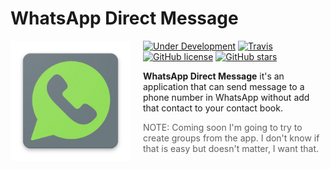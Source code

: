 # WhatsApp Direct Message

<img src="src/WhatsappDM/WhatsappDM.Android/Resources/drawable/icon.png" align="left" width="192px" height="192px"/>
<img align="left" width="0" height="192px" hspace="10"/>

[![Under Development](https://img.shields.io/badge/under-development-orange.svg)](https://github.com/cvivieca/WhatsappDirectMessage) [![Travis](https://img.shields.io/travis/cezaraugusto/github-template-guidelines.svg)](https://github.com/cvivieca/WhatsappDirectMessage) [![GitHub license](https://img.shields.io/github/license/cvivieca/WhatsappDirectMessage.svg)](https://github.com/cvivieca/WhatsappDirectMessage/blob/master/LICENSE) [![GitHub stars](https://img.shields.io/github/stars/cvivieca/WhatsappDirectMessage.svg)](https://github.com/cvivieca/WhatsappDirectMessage/stargazers)

<b>WhatsApp Direct Message</b> it's an application that can send message to a phone number in WhatsApp without add that contact to your contact book. 

> NOTE: Coming soon I'm going to try to create groups from the app. I don't know if that is easy but doesn't matter, I want that.
